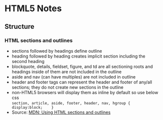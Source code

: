 # HTML5 Notes

## Structure

### HTML sections and outlines
* sections followed by headings define outline
* heading followed by heading creates implicit section including the second heading
* blockquote, details, fieldset, figure, and td are all sectioning roots and headings inside of them are not included in the outline
* aside and nav (can have multiples) are not included in outline
* header and footer tags can represent the header and footer of any/all sections; they do not create new sections in the outline
* non-HTML5 browsers will display them as inline by default so use below css  
  `section, article, aside, footer, header, nav, hgroup {   
   display:block;   
   }`
* Source: [MDN: Using HTML sections and outlines](https://developer.mozilla.org/en-US/docs/Web/Guide/HTML/Using_HTML_sections_and_outlines)
